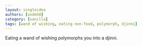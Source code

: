 ```yaml
---
layout: singleidea
authors: [xodeh0]
category: [vanilla]
tags: [wand of wishing, eating non-food, polymorph, djinni]
---
```

Eating a wand of wishing polymorphs you into a djinni.
